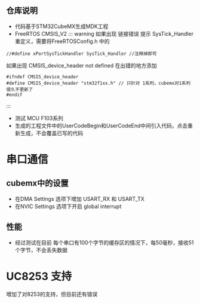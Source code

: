 ## 仓库说明

- 代码基于STM32CubeMX生成MDK工程
- FreeRTOS CMSIS_V2
::: warning
如果出现 链接错误 提示 SysTick_Handler 重定义，需要将FreeRTOSConfig.h 中的
``` 
//#define xPortSysTickHandler SysTick_Handler //注释掉即可
```
如果出现 CMSIS_device_header not defined
在出错的地方添加 
```
#ifndef CMSIS_device_header
#define CMSIS_device_header "stm32f1xx.h" // 只针对 1系列，cubemx对1系列很久不更新了
#endif
```
::: 
- 测试 MCU F103系列
- 生成的工程文件中的UserCodeBegin和UserCodeEnd中间引入代码，点击重新生成，不会覆盖已写的代码
# 串口通信
## cubemx中的设置
- 在DMA Settings 选项下增加 USART_RX 和 USART_TX
- 在NVIC Settings 选项下开启 global interrupt
## 性能
- 经过测试在目前 每个串口有100个字节的缓存区的情况下，每50毫秒，接收51个字节，不会丢失数据
# UC8253 支持
增加了对8253的支持，但目前还有错误
